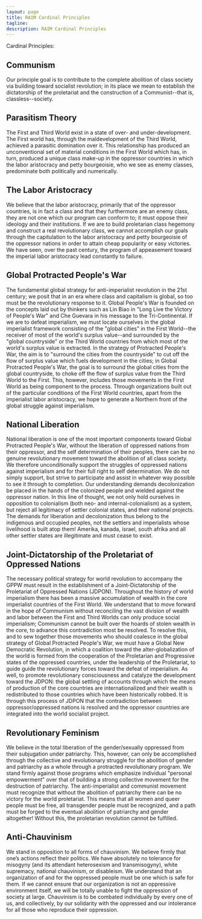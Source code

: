 ```yaml
---
layout: page
title: RAIM Cardinal Principles
tagline: 
description: RAIM Cardinal Principles
---
```


Cardinal Principles:

## Communism

Our principle goal is to contribute to the complete abolition of class society via building toward socialist revolution; in its place we mean to establish the dictatorship of the proletariat and the construction of a Communist--that is, classless--society.

## Parasitism Theory

The First and Third World exist in a state of over- and under-development. The First world has, through the maldevelopment of the Third World, achieved a parasitic domination over it. This relationship has produced an unconventional set of material conditions in the First World which has, in turn, produced a unique class make-up in the oppressor countries in which the labor aristocracy and petty bourgeoisie, who we see as enemy classes, predominate both politically and numerically.

## The Labor Aristocracy

We believe that the labor aristocracy, primarily that of the oppressor countries, is in fact a class and that they furthermore are an enemy class, they are not one which our program can conform to; it must oppose their ideology and their institutions. If we are to build proletarian class hegemony and construct a real revolutionary class, we cannot accomplish our goals through the capitulation to the labor aristocracy and petty bourgeoisie of the oppressor nations in order to attain cheap popularity or easy victories. We have seen, over the past century, the program of appeasement toward the imperial labor aristocracy lead constantly to failure.

## Global Protracted People's War

The fundamental global strategy for anti-imperialist revolution in the 21st century; we posit that in an era where class and capitalism is global, so too must be the revolutionary response to it. Global People's War is founded on the concepts laid out by thinkers such as Lin Biao in "Long Live the Victory of People's War" and Che Guevara in his message to the Tri-Continental. If we are to defeat imperialism, we must locate ourselves in the global imperialist framework consisting of the "global cities" in the First World--the receiver of most of the world's surplus value--and surrounded by the "global countryside" or the Third World countries from which most of the world's surplus value is extracted. In the strategy of Protracted People's War, the aim is to "surround the cities from the countryside" to cut off the flow of surplus value which fuels development in the cities; in Global Protracted People's War, the goal is to surround the global cities from the global countryside, to choke off the flow of surplus value from the Third World to the First. This, however, includes those movements in the First World as being component to the process. Through organizations built out of the particular conditions of the First World countries, apart from the imperialist labor aristocracy, we hope to generate a Northern front of the global struggle against imperialism.

## National Liberation

National liberation is one of the most important components toward Global Protracted People's War, without the liberation of oppressed nations from their oppressor, and the self determination of their peoples, there can be no genuine revolutionary movement toward the abolition of all class society. We therefore unconditionally support the struggles of oppressed nations against imperialism and for their full right to self determination. We do not simply support, but strive to participate and assist in whatever way possible to see it through to completion. Our understanding demands decolonization be placed in the hands of the colonized people and wielded against the oppressor nation. In this line of thought, we not only hold ourselves in opposition to colonialism (both neo- and internal-colonialism) as a system, but reject all legitimacy of settler colonial states, and their national projects. The demands for liberation and decolonization thus belong to the indigenous and occupied peoples, not the settlers and imperialists whose livelihood is built atop them! Amerika, kanada, israel, south afrika and all other settler states are illegitimate and must cease to exist.

## Joint-Dictatorship of the Proletariat of Oppressed Nations

The necessary political strategy for world revolution to accompany the GPPW must result in the establishment of a Joint-Dictatorship of the Proletariat of Oppressed Nations (JDPON). Throughout the history of world imperialism there has been a massive accumulation of wealth in the core imperialist countries of the First World. We understand that to move forward in the hope of Communism without reconciling the vast division of wealth and labor between the First and Third Worlds can only produce social imperialism; Communism cannot be built over the hoards of stolen wealth in the core, to advance this contradiction most be resolved. To resolve this, and to sew together those movements who should coalesce in the global strategy of Global Protracted People's War, we must have a Global New Democratic Revolution, in which a coalition toward the alter-globalization of the world is formed from the cooperation of the Proletarian and Progressive states of the oppressed countries, under the leadership of the Proletariat, to guide guide the revolutionary forces toward the defeat of imperialism. As well, to promote revolutionary consciousness and catalyze the development toward the JDPON: the global settling of accounts through which the means of production of the core countries are internationalized and their wealth is redistributed to those countries which have been historically robbed. It is through this process of JDPON that the contradiction between oppressor/oppressed nations is resolved and the oppressor countries are integrated into the world socialist project.

## Revolutionary Feminism

We believe in the total liberation of the gender/sexually oppressed from their subjugation under patriarchy. This, however, can only be accomplished through the collective and revolutionary struggle for the abolition of gender and patriarchy as a whole through a protracted revolutionary program. We stand firmly against those programs which emphasize individual "personal empowerment" over that of building a strong collective movement for the destruction of patriarchy. The anti-imperialist and communist movement must recognize that without the abolition of patriarchy there can be no victory for the world proletariat. This means that all women and queer people must be free, all transgender people must be recognized, and a path must be forged to the eventual abolition of patriarchy and gender altogether! Without this, the proletarian revolution cannot be fulfilled.

## Anti-Chauvinism

We stand in opposition to all forms of chauvinism. We believe firmly that one’s actions reflect their politics. We have absolutely no tolerance for misogyny (and its attendant heterosexism and transmisogyny), white supremacy, national chauvinism, or disableism. We understand that an organization of and for the oppressed people must be one which is safe for them. If we cannot ensure that our organization is not an oppressive environment itself, we will be totally unable to fight the oppression of society at large. Chauvinism is to be combated individually by every one of us, and collectively, by our solidarity with the oppressed and our intolerance for all those who reproduce their oppression.

